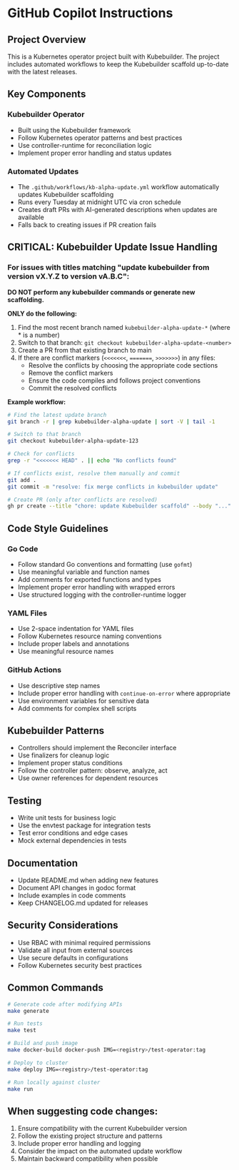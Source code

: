 # GitHub Copilot Instructions

## Project Overview
This is a Kubernetes operator project built with Kubebuilder. The project includes automated workflows to keep the Kubebuilder scaffold up-to-date with the latest releases.

## Key Components

### Kubebuilder Operator
- Built using the Kubebuilder framework
- Follow Kubernetes operator patterns and best practices
- Use controller-runtime for reconciliation logic
- Implement proper error handling and status updates

### Automated Updates
- The `.github/workflows/kb-alpha-update.yml` workflow automatically updates Kubebuilder scaffolding
- Runs every Tuesday at midnight UTC via cron schedule
- Creates draft PRs with AI-generated descriptions when updates are available
- Falls back to creating issues if PR creation fails

## **CRITICAL: Kubebuilder Update Issue Handling**

### For issues with titles matching "update kubebuilder from version vX.Y.Z to version vA.B.C":

**DO NOT perform any kubebuilder commands or generate new scaffolding.**

**ONLY do the following:**
1. Find the most recent branch named `kubebuilder-alpha-update-*` (where * is a number)
2. Switch to that branch: `git checkout kubebuilder-alpha-update-<number>`
3. Create a PR from that existing branch to main
4. If there are conflict markers (`<<<<<<<`, `=======`, `>>>>>>>`) in any files:
   - Resolve the conflicts by choosing the appropriate code sections
   - Remove the conflict markers
   - Ensure the code compiles and follows project conventions
   - Commit the resolved conflicts

**Example workflow:**
```bash
# Find the latest update branch
git branch -r | grep kubebuilder-alpha-update | sort -V | tail -1

# Switch to that branch
git checkout kubebuilder-alpha-update-123

# Check for conflicts
grep -r "<<<<<<< HEAD" . || echo "No conflicts found"

# If conflicts exist, resolve them manually and commit
git add .
git commit -m "resolve: fix merge conflicts in kubebuilder update"

# Create PR (only after conflicts are resolved)
gh pr create --title "chore: update Kubebuilder scaffold" --body "..." --base main
```

## Code Style Guidelines

### Go Code
- Follow standard Go conventions and formatting (use `gofmt`)
- Use meaningful variable and function names
- Add comments for exported functions and types
- Implement proper error handling with wrapped errors
- Use structured logging with the controller-runtime logger

### YAML Files
- Use 2-space indentation for YAML files
- Follow Kubernetes resource naming conventions
- Include proper labels and annotations
- Use meaningful resource names

### GitHub Actions
- Use descriptive step names
- Include proper error handling with `continue-on-error` where appropriate
- Use environment variables for sensitive data
- Add comments for complex shell scripts

## Kubebuilder Patterns
- Controllers should implement the Reconciler interface
- Use finalizers for cleanup logic
- Implement proper status conditions
- Follow the controller pattern: observe, analyze, act
- Use owner references for dependent resources

## Testing
- Write unit tests for business logic
- Use the envtest package for integration tests
- Test error conditions and edge cases
- Mock external dependencies in tests

## Documentation
- Update README.md when adding new features
- Document API changes in godoc format
- Include examples in code comments
- Keep CHANGELOG.md updated for releases

## Security Considerations
- Use RBAC with minimal required permissions
- Validate all input from external sources
- Use secure defaults in configurations
- Follow Kubernetes security best practices

## Common Commands
```bash
# Generate code after modifying APIs
make generate

# Run tests
make test

# Build and push image
make docker-build docker-push IMG=<registry>/test-operator:tag

# Deploy to cluster
make deploy IMG=<registry>/test-operator:tag

# Run locally against cluster
make run
```

## When suggesting code changes:
1. Ensure compatibility with the current Kubebuilder version
2. Follow the existing project structure and patterns
3. Include proper error handling and logging
4. Consider the impact on the automated update workflow
5. Maintain backward compatibility when possible